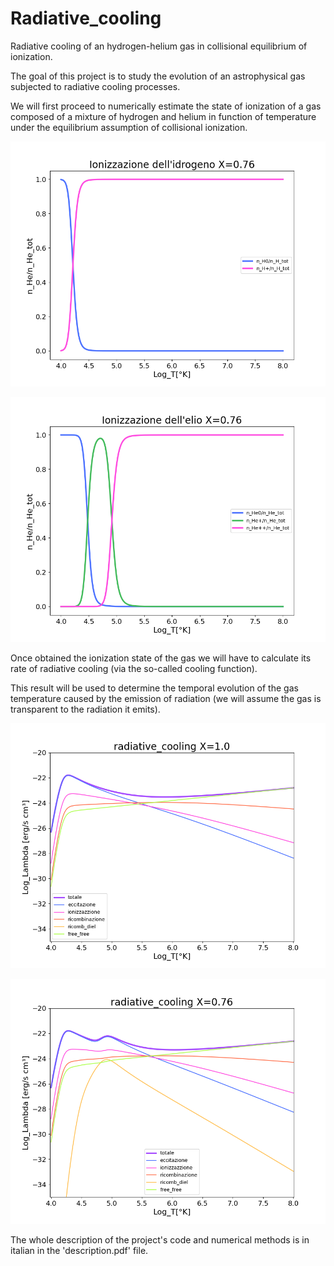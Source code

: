 # Radiative_cooling
Radiative cooling of an hydrogen-helium gas in collisional equilibrium of ionization.

The goal of this project is to study
the evolution of an astrophysical gas subjected to radiative cooling processes.

We will first proceed to numerically estimate the state of
ionization of a gas composed of a mixture of hydrogen and helium in
function of temperature under the equilibrium assumption of
collisional ionization.

![Alt text](Results/ionizzazione_idrogeno.png?raw=true)

![Alt text](Results/ionizzazione_elio.png?raw=true)

Once obtained the ionization state of the gas we
will have to calculate its rate of radiative cooling (via the so-called cooling function). 

This result will be used to determine the temporal evolution of the
gas temperature caused by the emission of radiation
(we will assume the gas is transparent to the radiation it emits).

![Alt text](Results/radiative_cooling_1.0.png?raw=true)

![Alt text](Results/radiative_cooling_0.76.png?raw=true)

The whole description of the project's code and numerical methods is in italian in the 'description.pdf' file.


